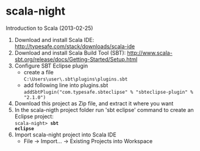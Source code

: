 scala-night
===========
Introduction to Scala (2013-02-25)

1. Download and install Scala IDE: http://typesafe.com/stack/downloads/scala-ide
2. Download and install Scala Build Tool (SBT): http://www.scala-sbt.org/release/docs/Getting-Started/Setup.html
3. Configure SBT Eclipse plugin
   - create a file<br>
   <code>C:\Users\user\\.sbt\plugins\plugins.sbt</code>
   - add following line into plugins.sbt<br>
   <code>addSbtPlugin("com.typesafe.sbteclipse" % "sbteclipse-plugin" % "2.1.0")</code>
4. Download this project as Zip file, and extract it where you want
5. In the scala-nigth project folder run 'sbt eclipse' command to create an Eclipse project:<br>
   <code>scala-night> <b>sbt eclipse</b></code>
6. Import scala-night project into Scala IDE
   - File -> Import... -> Existing Projects into Workspace
